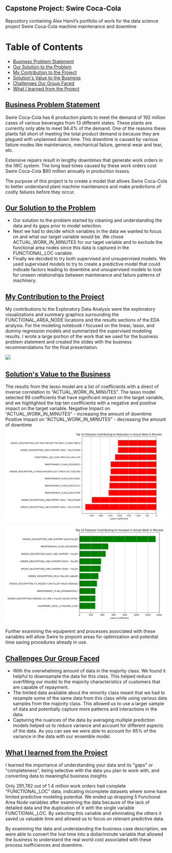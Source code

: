 ## Capstone Project: Swire Coca-Cola
Repository containing Alex Hamil’s portfolio of work for the data science project Swire Coca-Cola machine maintenance and downtime

# Table of Contents
- [Business Problem Statement](#Business-Problem-Statement)
- [Our Solution to the Problem](#Our-Solution-to-the-Problem)
- [My Contribution to the Project](#My-Contribution-to-the-Project)
- [Solution's Value to the Business](#Solutions-Value-to-the-Business)
- [Challenges Our Group Faced](#Challenges-Our-Group-Faced)
- [What I learned from the Project](#What-I-earned-from-the-Project)


## [Business Problem Statement](#Business-Problem-Statement)
Swire Coca-Cola has 6 production plants to meet the demand of 192 million cases of various beverages from 13 different states. These plants are currently only able to meet 94.4% of the demand. One of the reasons these plants fall short of meeting the total product demand is because they are plagued with unplanned down time. This downtime is caused by various failure modes like maintenance, mechanical failure, general wear and tear, etc.

Extensive repairs result in lengthy downtimes that generate work orders in the IWC system.  The long lead times caused by these work orders cost Swire Coca-Cola $60 million annually in production losses. 

The purpose of this project is to create a model that allows Swire Coca-Cola to better understand plant machine maintenance and make predictions of costly failures before they occur.


## [Our Solution to the Problem](#Our-Solution-to-the-Problem)
* Our solution to the problem started by cleaning and understanding the data and its gaps prior to model selection.
* Next we had to decide which variables in the data we wanted to focus on and what our target variable would be. We chose ACTUAL_WORK_IN_MINUTES for our taget variable and to exclude the functional area nodes since this data is captured in the FUNCTIONAL_LOC variable.
* Finally we decided to try both supervised and unsupervised models. We used supervised models to try to create a predictive model that could indicate factors leading to downtime and unsupervised models to look for unseen relationships between maintenance and failure patterns of machinery.

## [My Contribution to the Project](#My-Contribution-to-the-Project)
My contributions to the Exploratory Data Analysis were the exploratory visualizations and summary graphics surrounding the FUNCTIONAL_AREA_NODE locations and the results sections of the EDA analysis. For the modeling notebook I focused on the linear, lasso, and dummy regression models and summarized the supervised modeling results. I wrote a large portion of the work that we used for the business problem statement and created the slides with the business recommendations for the final presentation.

![](/images/Regression%20ROC%20Curve.png)

## [Solution's Value to the Business](#Solutions-Value-to-the-Business)

The results from the lasso model are a list of coefficients with a direct of inverse correlation to “ACTUAL_WORK_IN_MINUTES”. The lasso model selected 99 coefficients that have significant impact on the target variable, and we highlighted the top ten coefficients with a negative and positive impact on the target variable.
Negative Impact on “ACTUAL_WORK_IN_MINUTES” - increasing the amount of downtime
Positive Impact on “ACTUAL_WORK_IN_MINUTES” - decreasing the amount of downtime

![Negative%Lasso%Coef](Images/Cap_Case_Comp_Lasso_Neg_Coef.PNG)

![Positive%Lasso%Coef](Images/Cap_Case_Comp_Lasso_Pos_Coef.PNG)

Further examining the equipemnt and processes associated with these variables will allow Swire to pinpoint areas for optimization and potential time saving procedures already in use.

## [Challenges Our Group Faced](#Challenges-Our-Group-Faced)
* With the overwhelming amount of data in the majority class. We found it helpful to downsample the data for this class. This helped reduce overfitting our model to the majority characteristics of customers that are capable of repayment. 
* The limited data available about the minority class meant that we had to resample some of the same data from this class while using various data samples from the majority class. This allowed us to use a larger sample of data and potentially capture more patterns and interactions in the data.
* Capturing the nuances of the data by averaging multiple prediction models helped us to reduce variance and account for different aspects of the data. As you can see we were able to account for 85% of the variance in the data with our ensemble model. 

## [What I learned from the Project](#What-I-earned-from-the-Project)
I learned the importance of understanding your data and its "gaps" or "completeness", being selective with the data you plan to work with, and converting data to meaningful business insights

Only 291,782 out of 1.4 million work orders had complete "FUNCTIONAL_LOC" data, indicating incomplete datasets where some have limited predictive modeling potential.  We ended up dropping 5 Functional Area Node variables after examining the data because of the lack of detailed data and the duplication of it with the single variable FUNCTIONAL_LOC. By selecting this variable and eliminating the others it saved us valuable time and allowed us to focus on relevant predictive data.

By examining the data and understanding the business case description, we were able to convert the lost time into a dollar/minute variable that allowed the business to understand the real world cost associated with these process inefficiences and downtime.
